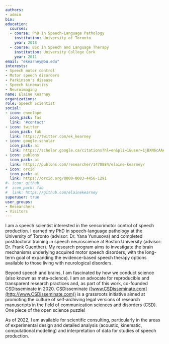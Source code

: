 ```yaml
---
authors:
- admin
bio:
education:
  courses:
  - course: PhD in Speech-Language Pathology
    institution: University of Toronto
    year: 2018
  - course: BSc in Speech and Language Therapy
    institution: University College Cork
    year: 2011
email: "ekearney@bu.edu"
interests:
- Speech motor control
- Motor speech disorders
- Parkinson's disease
- Speech kinematics
- Neuroimaging
name: Elaine Kearney
organizations:
role: Speech Scientist
social:
- icon: envelope
  icon_pack: fas
  link: '#contact'
- icon: twitter
  icon_pack: fab
  link: https://twitter.com/ek_kearney
- icon: google-scholar
  icon_pack: ai
  link: https://scholar.google.ca/citations?hl=en&pli=1&user=1jBXN6cAAAAJ
- icon: publons
  icon_pack: ai
  link: https://publons.com/researcher/1470884/elaine-kearney/
- icon: orcid
  icon_pack: ai
  link: https://orcid.org/0000-0003-4456-1291
#- icon: github
#  icon_pack: fab
#  link: https://github.com/elainekearney
superuser: true
user_groups:
- Researchers
- Visitors
---
```


I am a speech scientist interested in the sensorimotor control of speech production. I earned my PhD in speech-language pathology at the University of Toronto (advisor: Dr. Yana Yunusova) and completed postdoctoral training in speech neuroscience at Boston University (advisor: Dr. Frank Guenther). My research program aims to investigate the brain mechanisms underlying acquired motor speech disorders, with the long-term goal of expanding the evidence-based speech therapy options available to those living with neurological disorders.



Beyond speech and brains, I am fascinated by how we conduct science (also known as meta-science). I am an advocate for reproducible and transparent research practices and, as part of this work, co-founded CSDisseminate in 2020. CSDisseminate ([www.CSDisseminate.com](http://www.CSDisseminate.com)) is a grassroots initiative aimed at promoting the culture of self‑archiving legal versions of research manuscripts in the field of communication sciences and disorders (CSD). One piece of the open science puzzle!



As of 2022, I am available for scientific consulting, particularly in the areas of experimental design and detailed analysis (acoustic, kinematic, computational modeling) and interpretation of data for studies of speech production. 